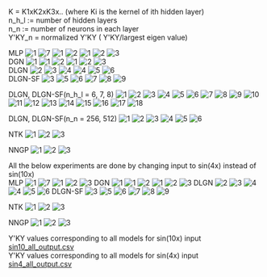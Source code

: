 K = K1xK2xK3x.. (where Ki is the kernel of ith hidden layer) \
n_h_l := number of hidden layers \
n_n := number of neurons in each layer \
Y'KY_n = normalized Y'KY ( Y'KY/largest eigen value) 


MLP
![1](https://user-images.githubusercontent.com/32334380/144845821-b6b5d968-ece7-41cd-9ae7-56226f85ffd8.png)
![7](https://user-images.githubusercontent.com/32334380/146128060-1ed27f7d-f036-4a41-b061-9f58ecfbeec8.png)
![1](https://user-images.githubusercontent.com/32334380/144844279-b7a20b55-cc18-4c94-97fd-a11c9d44f49b.png)
![2](https://user-images.githubusercontent.com/32334380/144844290-11604f71-001b-43c2-82c6-a9c495681b9f.png)
![1](https://user-images.githubusercontent.com/32334380/146000888-575f81a0-2ad4-4b43-b98e-8e2c6fae36c9.png)
![2](https://user-images.githubusercontent.com/32334380/146000965-3a66935e-8e1a-428e-8e40-b8b61cc56e16.png)
![3](https://user-images.githubusercontent.com/32334380/146001042-4c2f0f2c-6694-4ab5-b33c-b1bffc0b3153.png)
\
DGN
![1](https://user-images.githubusercontent.com/32334380/146127812-a3bb5447-5152-41f5-b6b7-4a0c8e108467.png)
![1](https://user-images.githubusercontent.com/32334380/146128083-5429acdc-29d4-4aea-bc46-80e165456ef2.png)
![2](https://user-images.githubusercontent.com/32334380/146128088-6c8f34e6-7ec7-40eb-a0cb-204d05cfd391.png)
![1](https://user-images.githubusercontent.com/32334380/144844744-59612d6b-40e3-4e54-ae21-dc176bba4c65.png)
![2](https://user-images.githubusercontent.com/32334380/144844752-0cb6624b-ca2a-4a16-8001-6024013d9c4c.png)
![3](https://user-images.githubusercontent.com/32334380/144844757-574a1959-6f08-4f64-a43f-13fc53e5672a.png)
\
DLGN
![2](https://user-images.githubusercontent.com/32334380/146127822-98bcb52b-f0bb-4d4c-83d5-b8406e600a84.png)
![3](https://user-images.githubusercontent.com/32334380/146128099-e031aad1-f302-4a05-b208-a4709935952c.png)
![4](https://user-images.githubusercontent.com/32334380/146128105-4ad23f6f-2af0-4f18-8dfe-3f279e81fa1e.png)
![4](https://user-images.githubusercontent.com/32334380/144844760-81570edd-d611-4ce7-b7a4-d0466a680240.png)
![5](https://user-images.githubusercontent.com/32334380/144844768-9ff007aa-8fbe-4261-b6c0-5539f1ce19a8.png)
![6](https://user-images.githubusercontent.com/32334380/144844772-17a99103-312c-4eb4-a971-347b9b397937.png)
\
DLGN-SF
![3](https://user-images.githubusercontent.com/32334380/146127831-52be6c2d-2709-47ca-a4e6-e0ad25ff3d5b.png)
![5](https://user-images.githubusercontent.com/32334380/146128111-32bd0129-fc80-404d-8abf-c1e70f5141bd.png)
![6](https://user-images.githubusercontent.com/32334380/146128113-ca45c992-5606-4010-a73a-e1583af80400.png)
![7](https://user-images.githubusercontent.com/32334380/144844776-9041607b-3583-4123-b1a3-77a55d326d39.png)
![8](https://user-images.githubusercontent.com/32334380/144844789-f48f2885-bd45-464d-b2b8-79ffdc8f9389.png)
![9](https://user-images.githubusercontent.com/32334380/144844796-66a98cdc-28b1-4ae1-8a31-816e0ea33329.png)


DLGN, DLGN-SF(n_h_l = 6, 7, 8)
![1](https://user-images.githubusercontent.com/32334380/144844989-864065df-1dea-4190-a627-9a6015e36ed9.png)
![2](https://user-images.githubusercontent.com/32334380/144844992-e051e604-640a-4c99-930c-c7e7de3a5022.png)
![3](https://user-images.githubusercontent.com/32334380/144844995-d8b29600-61dd-4d0f-bedc-765e3b024568.png)
![4](https://user-images.githubusercontent.com/32334380/144844997-11e9ac90-842e-4722-9111-be9c9fa66a3b.png)
![5](https://user-images.githubusercontent.com/32334380/144845000-0f941cb9-c906-4fce-b24d-5ab98a58ac45.png)
![6](https://user-images.githubusercontent.com/32334380/144845004-aef732ab-fa71-4054-b3b1-d3f4f637f7e6.png)
![7](https://user-images.githubusercontent.com/32334380/144845008-12190196-6312-4243-a47e-2a3037b0a380.png)
![8](https://user-images.githubusercontent.com/32334380/144845013-a704c408-0ad3-43ee-a93f-c5b34c79a3be.png)
![9](https://user-images.githubusercontent.com/32334380/144845020-e4556b5c-14dc-41d8-b9ed-04a2240052cc.png)
![10](https://user-images.githubusercontent.com/32334380/144845025-a7ea938c-d8fd-40ff-95f2-da1b2f9c0a02.png)
![11](https://user-images.githubusercontent.com/32334380/144845027-ec6a9ef0-7406-49c6-a03b-c004d48c1f23.png)
![12](https://user-images.githubusercontent.com/32334380/144845030-6b8c2a05-5c24-4305-9ce9-c99fddd932af.png)
![13](https://user-images.githubusercontent.com/32334380/144845031-6a64dea9-d309-47cc-9a7b-62b34ac5f70f.png)
![14](https://user-images.githubusercontent.com/32334380/144845036-e7fcde79-01f1-4f59-8b32-c58f215344db.png)
![15](https://user-images.githubusercontent.com/32334380/144845038-b838a4ea-be1f-436d-a128-bb20353c3a10.png)
![16](https://user-images.githubusercontent.com/32334380/144845044-8269ab0a-7ec0-4306-9f12-666a05dcea71.png)
![17](https://user-images.githubusercontent.com/32334380/144845045-c5e8f1f9-2d5b-413e-ba21-00b6e3545638.png)
![18](https://user-images.githubusercontent.com/32334380/144845046-1066a038-9e3d-419d-9975-d3e3502e5b53.png)

DLGN, DLGN-SF(n_n = 256, 512)
![1](https://user-images.githubusercontent.com/32334380/144847127-9e7bcce5-ba23-4934-a160-6f3e6acb3d58.png)
![2](https://user-images.githubusercontent.com/32334380/144847134-e9a5540c-8a0c-48be-b393-91b02108131a.png)
![3](https://user-images.githubusercontent.com/32334380/144847135-9bb986dd-4442-469e-be1a-e7c7441db01f.png)
![4](https://user-images.githubusercontent.com/32334380/144847138-d6a2ef4d-b182-4a45-bc2b-8bbff05196d4.png)
![5](https://user-images.githubusercontent.com/32334380/144847139-8c4e2e4b-2afc-47b1-83b6-238a125bd29f.png)
![6](https://user-images.githubusercontent.com/32334380/144847141-3d7e38dc-a8f7-4052-996e-13304997695b.png)

NTK
![1](https://user-images.githubusercontent.com/32334380/146129601-8ed7511f-b2fa-4384-ad6f-1dc6b0387021.png)
![2](https://user-images.githubusercontent.com/32334380/146129608-ed2b6836-88cc-4bec-bc8b-61987de0a7c7.png)
![3](https://user-images.githubusercontent.com/32334380/146129609-776b3df6-02b2-40ee-9ec9-5655570d9bd7.png)

NNGP
![1](https://user-images.githubusercontent.com/32334380/146129636-05f09bbd-7c91-46d7-8716-04fa4e3519d8.png)
![2](https://user-images.githubusercontent.com/32334380/146129639-e833a5b1-50c6-4965-88f8-0251e327bb1d.png)
![3](https://user-images.githubusercontent.com/32334380/146129642-5662ab67-2fa1-4450-b326-fb2b70b470ed.png)


All the below experiments are done by changing input to sin(4x) instead of sin(10x) \
MLP
![1](https://user-images.githubusercontent.com/32334380/146128800-7901832a-552a-44a5-83f2-e58f9d2dfe6e.png)
![7](https://user-images.githubusercontent.com/32334380/146128843-3b13704b-3865-4cb6-b091-5f2233d7a36c.png)
![1](https://user-images.githubusercontent.com/32334380/144851265-1cee0695-bb3a-42af-9f75-0b8dd225693e.png)
![2](https://user-images.githubusercontent.com/32334380/144851273-f3660e0c-0a38-4589-9615-6c206bfff691.png)
![3](https://user-images.githubusercontent.com/32334380/144851278-636f1ac6-46f5-4bb0-b7df-f48bdc32f6e4.png)
DGN
![1](https://user-images.githubusercontent.com/32334380/146158453-4683a55d-881d-4975-8600-16c2d5e7296b.png)
![1](https://user-images.githubusercontent.com/32334380/146129186-1c686666-023a-4ff7-97f1-15bea78ed830.png)
![2](https://user-images.githubusercontent.com/32334380/146129192-c09209a0-a0eb-4a9d-bc69-d85b8aa7b5fd.png)
![1](https://user-images.githubusercontent.com/32334380/144875047-6fb1c44a-b45e-41f8-ba6b-f6370ad9f641.png)
![2](https://user-images.githubusercontent.com/32334380/144875061-f98bddce-7be6-457e-beab-9a6052d47ae8.png)
![3](https://user-images.githubusercontent.com/32334380/144875065-163dabe6-b6dd-409e-913c-af0154bb92e2.png)
DLGN
![2](https://user-images.githubusercontent.com/32334380/146158486-ad15a457-5615-4f0e-9921-1f3a666ea809.png)
![3](https://user-images.githubusercontent.com/32334380/146129203-e4cd26b6-c18f-4d35-a9d8-8bc028b212f9.png)
![4](https://user-images.githubusercontent.com/32334380/146129207-d022c10d-3390-4f45-94ab-5d38a8ca91b1.png)
![4](https://user-images.githubusercontent.com/32334380/144875066-aea07d41-cc27-4494-a296-ff644883ce65.png)
![5](https://user-images.githubusercontent.com/32334380/144875068-8aa210b8-a100-4fe5-90b7-3a6d63dcea75.png)
![6](https://user-images.githubusercontent.com/32334380/144875072-d682f3d2-7a77-4c20-ae1f-6b96bc352048.png)
DLGN-SF
![3](https://user-images.githubusercontent.com/32334380/146158517-e68796ff-0c5c-47d3-b958-ba0660c0d87f.png)
![5](https://user-images.githubusercontent.com/32334380/146129222-7c652d87-dc1b-4790-b588-fecd444b87d5.png)
![6](https://user-images.githubusercontent.com/32334380/146129229-acdc7aa2-2db7-4500-8988-a3fb8e373869.png)
![7](https://user-images.githubusercontent.com/32334380/144875073-0c2e8fca-f89f-4be9-9762-0c110d9f7b3b.png)
![8](https://user-images.githubusercontent.com/32334380/144875075-104f2b25-31a5-4aca-8d07-323eddd20a74.png)
![9](https://user-images.githubusercontent.com/32334380/144875079-70243a3b-2628-41e4-9c09-6b14fcb479b6.png)

NTK
![1](https://user-images.githubusercontent.com/32334380/146129749-67cf4200-3808-43c4-8a66-45c990ffe148.png)
![2](https://user-images.githubusercontent.com/32334380/146129759-a09e4b15-6018-4759-ab9d-8a3a774d75b2.png)
![3](https://user-images.githubusercontent.com/32334380/146129763-ee4afe27-0670-47e1-a95f-e4a0373438c6.png)

NNGP
![1](https://user-images.githubusercontent.com/32334380/146129783-cf77db58-f9aa-41e2-966e-ba25744e4b85.png)
![2](https://user-images.githubusercontent.com/32334380/146129790-8e75751f-07ea-49e0-88fe-0cd663c4b291.png)
![3](https://user-images.githubusercontent.com/32334380/146129791-6aae6881-32c1-492f-8c66-5ece640b41e5.png)


Y'KY values corresponding to all models for sin(10x) input \
[sin10_all_output.csv](https://github.com/maheshyadav007/research/files/7661868/sin10_all_output.csv) \
Y'KY values corresponding to all models for sin(4x) input \
[sin4_all_output.csv](https://github.com/maheshyadav007/research/files/7661869/sin4_all_output.csv)

